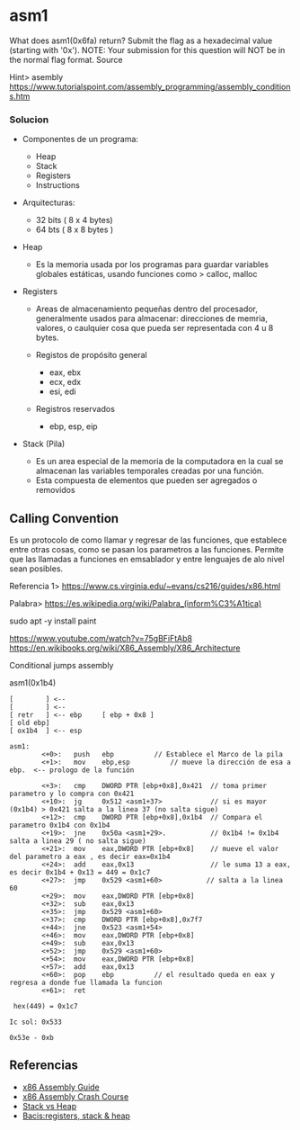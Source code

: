 # asm1
What does asm1(0x6fa) return? Submit the flag as a hexadecimal value (starting with '0x'). NOTE: Your submission for this question will NOT be in the normal flag format. Source

Hint> asembly https://www.tutorialspoint.com/assembly_programming/assembly_conditions.htm

### Solucion
- Componentes de un programa:
	- Heap
	- Stack
	- Registers
	- Instructions

- Arquitecturas:
	- 32 bits ( 8 x 4 bytes)
	- 64 bts ( 8 x 8 bytes )

- Heap
	- Es la memoria usada por los programas para guardar variables globales estáticas, usando funciones como > calloc, malloc 
	
- Registers
	- Areas de almacenamiento pequeñas dentro del procesador, generalmente usados para almacenar: direcciones de memria, valores, o caulquier cosa que pueda ser representada con 4 u 8 bytes.

	- Registos de propósito general
		- eax, ebx
		- ecx, edx
		- esi, edi
	- Registros reservados
		- ebp, esp, eip


- Stack (Pila)
	- Es un area especial de la memoria de la computadora en la cual se almacenan las variables temporales creadas por una función.
	- Esta compuesta de elementos que pueden ser agregados o removidos 


## Calling Convention
Es un protocolo de como llamar y regresar de las funciones, que establece entre otras cosas, como se pasan los parametros a las funciones. Permite que las llamadas a funciones en emsablador y entre lenguajes de alo nivel sean posibles.






Referencia 1> https://www.cs.virginia.edu/~evans/cs216/guides/x86.html

Palabra> https://es.wikipedia.org/wiki/Palabra_(inform%C3%A1tica)


sudo apt -y install paint


https://www.youtube.com/watch?v=75gBFiFtAb8
https://en.wikibooks.org/wiki/X86_Assembly/X86_Architecture

Conditional jumps assembly

asm1(0x1b4)


```
[        ] <--  
[        ] <--  
[ retr   ] <-- ebp     [ ebp + 0x8 ] 
[ old ebp] 
[ ox1b4  ] <-- esp 
```

```
asm1:
        <+0>:   push   ebp			// Establece el Marco de la pila
        <+1>:   mov    ebp,esp			// mueve la dirección de esa a ebp.  <-- prologo de la función

        <+3>:   cmp    DWORD PTR [ebp+0x8],0x421  // toma primer parametro y lo compra con 0x421
        <+10>:  jg     0x512 <asm1+37>            // si es mayor (0x1b4) > 0x421 salta a la linea 37 (no salta sigue)
        <+12>:  cmp    DWORD PTR [ebp+0x8],0x1b4  // Compara el parametro 0x1b4 con 0x1b4
        <+19>:  jne    0x50a <asm1+29>.           // 0x1b4 != 0x1b4 salta a linea 29 ( no salta sigue)
        <+21>:  mov    eax,DWORD PTR [ebp+0x8]    // mueve el valor del parametro a eax , es decir eax=0x1b4
        <+24>:  add    eax,0x13                   // le suma 13 a eax, es decir 0x1b4 + 0x13 = 449 = 0x1c7
        <+27>:  jmp    0x529 <asm1+60>			 // salta a la linea 60
        <+29>:  mov    eax,DWORD PTR [ebp+0x8]
        <+32>:  sub    eax,0x13
        <+35>:  jmp    0x529 <asm1+60>
        <+37>:  cmp    DWORD PTR [ebp+0x8],0x7f7
        <+44>:  jne    0x523 <asm1+54>
        <+46>:  mov    eax,DWORD PTR [ebp+0x8]
        <+49>:  sub    eax,0x13
        <+52>:  jmp    0x529 <asm1+60>
        <+54>:  mov    eax,DWORD PTR [ebp+0x8]
        <+57>:  add    eax,0x13
        <+60>:  pop    ebp			// el resultado queda en eax y regresa a donde fue llamada la funcion
        <+61>:  ret    
```


```
 hex(449) = 0x1c7

Ic sol: 0x533

0x53e - 0xb
```

## Referencias

- [x86 Assembly Guide]( https://www.cs.virginia.edu/~evans/cs216/guides/x86.html)
- [x86 Assembly Crash Course](https://www.youtube.com/watch?v=75gBFiFtAb8)
- [Stack vs Heap](https://www.guru99.com/stack-vs-heap.html)
- [Bacis:registers, stack & heap](https://www.ins1gn1a.com/basics-registers-stack-heap)




